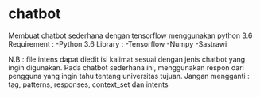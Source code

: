 # chatbot
Membuat chatbot sederhana dengan tensorflow menggunakan python 3.6
Requirement :
-Python 3.6
Library :
-Tensorflow
-Numpy
-Sastrawi

N.B : file intens dapat diedit isi kalimat sesuai dengan jenis chatbot yang ingin digunakan.
Pada chatbot sederhana ini, menggunakan respon dari pengguna yang ingin tahu tentang universitas tujuan.
Jangan mengganti : tag, patterns, responses, context_set dan intents
